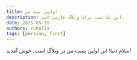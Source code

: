 ```yaml
---
title: اولین پست من
description: این یک تست برای وبلاگ فارسی است.
date: 2025-05-10
authors: ruholla
tags: [persian, first]
---
```


سلام دنیا! این اولین پست من در وبلاگ است. خوش آمدید!
